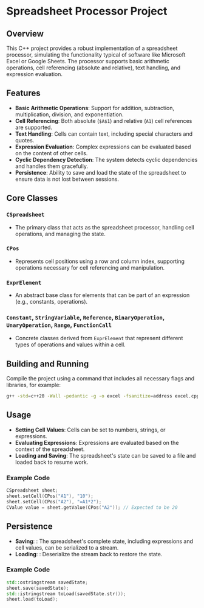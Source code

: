 # Spreadsheet Processor Project

## Overview

This C++ project provides a robust implementation of a spreadsheet processor, simulating the functionality typical of software like Microsoft Excel or Google Sheets. The processor supports basic arithmetic operations, cell referencing (absolute and relative), text handling, and expression evaluation.

## Features

- **Basic Arithmetic Operations**: Support for addition, subtraction, multiplication, division, and exponentiation.
- **Cell Referencing**: Both absolute (`$A$1`) and relative (`A1`) cell references are supported.
- **Text Handling**: Cells can contain text, including special characters and quotes.
- **Expression Evaluation**: Complex expressions can be evaluated based on the content of other cells.
- **Cyclic Dependency Detection**: The system detects cyclic dependencies and handles them gracefully.
- **Persistence**: Ability to save and load the state of the spreadsheet to ensure data is not lost between sessions.

## Core Classes

### `CSpreadsheet`
- The primary class that acts as the spreadsheet processor, handling cell operations, and managing the state.

### `CPos`
- Represents cell positions using a row and column index, supporting operations necessary for cell referencing and manipulation.

### `ExprElement`
- An abstract base class for elements that can be part of an expression (e.g., constants, operations).

### `Constant`, `StringVariable`, `Reference`, `BinaryOperation`, `UnaryOperation`, `Range`, `FunctionCall`
- Concrete classes derived from `ExprElement` that represent different types of operations and values within a cell.

## Building and Running

Compile the project using a command that includes all necessary flags and libraries, for example:
```bash
g++ -std=c++20 -Wall -pedantic -g -o excel -fsanitize=address excel.cpp -L./x86_64-linux-gnu -lexpression_parser
```

## Usage

- **Setting Cell Values**: Cells can be set to numbers, strings, or expressions.
- **Evaluating Expressions**: Expressions are evaluated based on the context of the spreadsheet.
- **Loading and Saving**: The spreadsheet's state can be saved to a file and loaded back to resume work.

### Example Code

```cpp
CSpreadsheet sheet;
sheet.setCell(CPos("A1"), "10");
sheet.setCell(CPos("A2"), "=A1*2");
CValue value = sheet.getValue(CPos("A2")); // Expected to be 20
```

## Persistence

- **Saving**: : The spreadsheet's complete state, including expressions and cell values, can be serialized to a stream.
- **Loading**: : Deserialize the stream back to restore the state.

### Example Code

```cpp
std::ostringstream savedState;
sheet.save(savedState);
std::istringstream toLoad(savedState.str());
sheet.load(toLoad);
```




